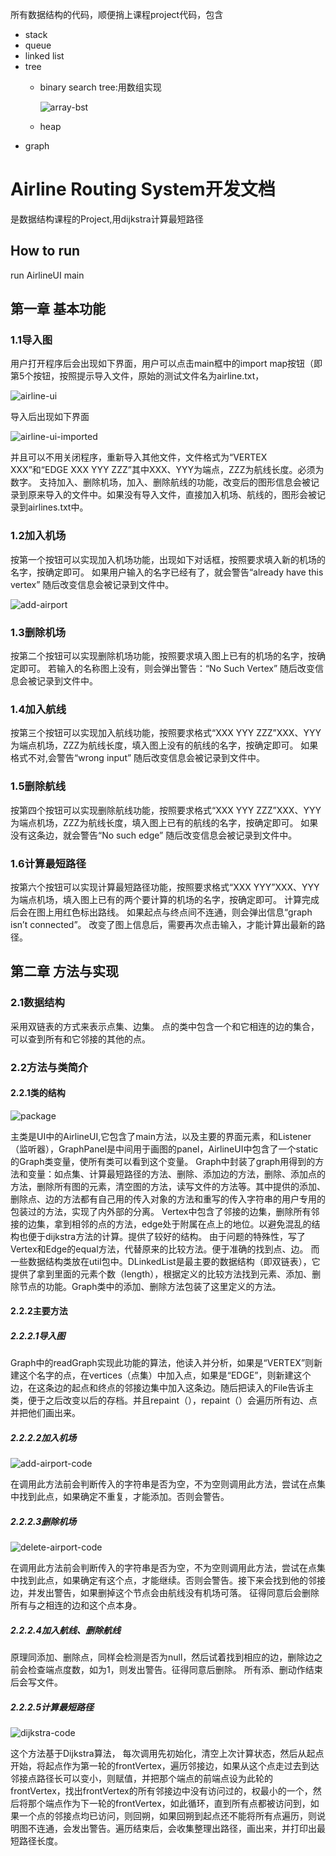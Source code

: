 
所有数据结构的代码，顺便捎上课程project代码，包含
- stack
- queue
- linked list
- tree
  - binary search tree:用数组实现
  
    ![array-bst](https://github.com/fanjingdan012/ds/blob/master/data-structure/pic/ArrayTree.png)
  - heap
- graph

# Airline Routing System开发文档
是数据结构课程的Project,用dijkstra计算最短路径
## How to run
run AirlineUI main
## 第一章	基本功能
### 1.1导入图
用户打开程序后会出现如下界面，用户可以点击main框中的import map按钮（即第5个按钮，按照提示导入文件，原始的测试文件名为airline.txt， 

![airline-ui](https://github.com/fanjingdan012/ds/blob/master/data-structure/pic/airline-ui.jpg)

导入后出现如下界面

![airline-ui-imported](https://github.com/fanjingdan012/ds/blob/master/data-structure/pic/airline-ui-imported.jpg)

并且可以不用关闭程序，重新导入其他文件，文件格式为“VERTEX XXX”和“EDGE XXX YYY ZZZ”其中XXX、YYY为端点，ZZZ为航线长度。必须为数字。
支持加入、删除机场，加入、删除航线的功能，改变后的图形信息会被记录到原来导入的文件中。如果没有导入文件，直接加入机场、航线的，图形会被记录到airlines.txt中。

### 1.2加入机场
按第一个按钮可以实现加入机场功能，出现如下对话框，按照要求填入新的机场的名字，按确定即可。
如果用户输入的名字已经有了，就会警告“already have this vertex”
随后改变信息会被记录到文件中。

![add-airport](https://github.com/fanjingdan012/ds/blob/master/data-structure/pic/add-airport.jpg)

 
### 1.3删除机场
按第二个按钮可以实现删除机场功能，按照要求填入图上已有的机场的名字，按确定即可。
若输入的名称图上没有，则会弹出警告：“No Such Vertex”
随后改变信息会被记录到文件中。
### 1.4加入航线
按第三个按钮可以实现加入航线功能，按照要求格式“XXX YYY ZZZ”XXX、YYY为端点机场，ZZZ为航线长度，填入图上没有的航线的名字，按确定即可。
如果格式不对,会警告“wrong input”
随后改变信息会被记录到文件中。
### 1.5删除航线
按第四个按钮可以实现删除航线功能，按照要求格式“XXX YYY ZZZ”XXX、YYY为端点机场，ZZZ为航线长度，填入图上已有的航线的名字，按确定即可。
如果没有这条边，就会警告“No such edge”
随后改变信息会被记录到文件中。
### 1.6计算最短路径
按第六个按钮可以实现计算最短路径功能，按照要求格式“XXX YYY”XXX、YYY为端点机场，填入图上已有的两个要计算的机场的名字，按确定即可。
计算完成后会在图上用红色标出路线。
如果起点与终点间不连通，则会弹出信息“graph  isn’t  connected”。
改变了图上信息后，需要再次点击输入，才能计算出最新的路径。
## 第二章	方法与实现
### 2.1数据结构
采用双链表的方式来表示点集、边集。
点的类中包含一个和它相连的边的集合，可以查到所有和它邻接的其他的点。
### 2.2方法与类简介
#### 2.2.1类的结构
![package](https://github.com/fanjingdan012/ds/blob/master/data-structure/pic/package.png)

主类是UI中的AirlineUI,它包含了main方法，以及主要的界面元素，和Listener（监听器），GraphPanel是中间用于画图的panel，AirlineUI中包含了一个static的Graph类变量，使所有类可以看到这个变量。
Graph中封装了graph用得到的方法和变量：如点集、计算最短路径的方法、删除、添加边的方法，删除、添加点的方法，删除所有图的元素，清空图的方法，读写文件的方法等。其中提供的添加、删除点、边的方法都有自己用的传入对象的方法和重写的传入字符串的用户专用的包装过的方法，实现了内外部的分离。
Vertex中包含了邻接的边集，删除所有邻接的边集，拿到相邻的点的方法，edge处于附属在点上的地位。以避免混乱的结构也便于dijkstra方法的计算。提供了较好的结构。
由于问题的特殊性，写了Vertex和Edge的equal方法，代替原来的比较方法。便于准确的找到点、边。
而一些数据结构类放在util包中。DLinkedList是最主要的数据结构（即双链表），它提供了拿到里面的元素个数（length），根据定义的比较方法找到元素、添加、删除节点的功能。Graph类中的添加、删除方法包装了这里定义的方法。
#### 2.2.2主要方法
##### 2.2.2.1导入图
Graph中的readGraph实现此功能的算法，他读入并分析，如果是“VERTEX”则新建这个名字的点，在vertices（点集）中加入点，如果是“EDGE”，则新建这个边，在这条边的起点和终点的邻接边集中加入这条边。随后把读入的File告诉主类，便于之后改变以后的存档。并且repaint（），repaint（）会遍历所有边、点并把他们画出来。
##### 2.2.2.2加入机场
![add-airport-code](https://github.com/fanjingdan012/ds/blob/master/data-structure/pic/add-airport-code.png)

在调用此方法前会判断传入的字符串是否为空，不为空则调用此方法，尝试在点集中找到此点，如果确定不重复，才能添加。否则会警告。
##### 2.2.2.3删除机场
![delete-airport-code](https://github.com/fanjingdan012/ds/blob/master/data-structure/pic/delete-airport-code.png)

在调用此方法前会判断传入的字符串是否为空，不为空则调用此方法，尝试在点集中找到此点，如果确定有这个点，才能继续。否则会警告。接下来会找到他的邻接边，并发出警告，如果删掉这个节点会由航线没有机场可落。
征得同意后会删除所有与之相连的边和这个点本身。
##### 2.2.2.4加入航线、删除航线
原理同添加、删除点，同样会检测是否为null，然后试着找到相应的边，删除边之前会检查端点度数，如为1，则发出警告。征得同意后删除。
所有添、删动作结束后会写文件。
##### 2.2.2.5计算最短路径

![dijkstra-code](https://github.com/fanjingdan012/ds/blob/master/data-structure/pic/dijkstra-code.png)


这个方法基于Dijkstra算法， 每次调用先初始化，清空上次计算状态，然后从起点开始，将起点作为第一轮的frontVertex，遍历邻接边，如果从这个点走过去到达邻接点路径长可以变小，则赋值，并把那个端点的前端点设为此轮的frontVertex，找出frontVertex的所有邻接边中没有访问过的，权最小的一个，然后将那个端点作为下一轮的frontVertex，如此循环，直到所有点都被访问到，如果一个点的邻接点均已访问，则回朔，如果回朔到起点还不能将所有点遍历，则说明图不连通，会发出警告。遍历结束后，会收集整理出路径，画出来，并打印出最短路径长度。 


